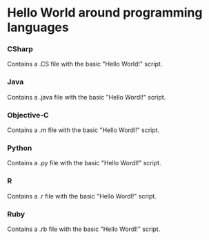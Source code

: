 # Hello World around programming languages
### CSharp
Contains a .CS file with the basic "Hello World!" script.
### Java
Contains a .java file with the basic "Hello Wordl!" script.
### Objective-C
Contains a .m file with the basic "Hello Wordl!" script.
### Python
Contains a .py file with the basic "Hello Wordl!" script.
### R
Contains a .r file with the basic "Hello Wordl!" script.
### Ruby
Contains a .rb file with the basic "Hello Wordl!" script.